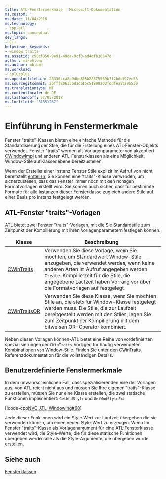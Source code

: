 ```yaml
---
title: ATL-Fenstermerkmale | Microsoft-Dokumentation
ms.custom: ''
ms.date: 11/04/2016
ms.technology:
- cpp-atl
ms.topic: conceptual
dev_langs:
- C++
helpviewer_keywords:
- window traits
ms.assetid: c90cf850-9e91-49da-9cf3-ad4efb30347d
author: mikeblome
ms.author: mblome
ms.workload:
- cplusplus
ms.openlocfilehash: 28336cca8c9dbd808b28575569b7f2bddf97ec58
ms.sourcegitcommit: 26fff80635bd1d51bc51899203fddfea8b29b530
ms.translationtype: MT
ms.contentlocale: de-DE
ms.lasthandoff: 07/05/2018
ms.locfileid: "37851267"
---
```

# <a name="understanding-window-traits"></a>Einführung in Fenstermerkmale
Fenster "traits"-Klassen bieten eine einfache Methode für die Standardisierung der Stile, die für die Erstellung eines ATL-Fenster-Objekts verwendet. Fenster "traits" werden als Vorlagenparameter von akzeptiert [CWindowImpl](../atl/reference/cwindowimpl-class.md) und anderen ATL-Fensterklassen als eine Möglichkeit, Window-Stile auf Klassenebene bereitzustellen.  
  
 Wenn der Ersteller einer Instanz Fenster Stile explizit im Aufruf von nicht bereitstellt [erstellen](../atl/reference/cwindowimpl-class.md#create), Sie können eine "traits"-Klasse verwenden, um sicherzustellen, dass das Fenster immer noch mit den richtigen Formatvorlagen erstellt wird. Sie können auch sicher, dass für bestimmte Formate für alle Instanzen dieser Fensterklasse zugleich andere Stile auf einer Basis pro Instanz festgelegt werden.  
  
## <a name="atl-window-traits-templates"></a>ATL-Fenster "traits"-Vorlagen  
 ATL bietet zwei Fenster "traits"-Vorlagen, mit die Sie Standardstile zum Zeitpunkt der Kompilierung mit ihren Vorlagenparametern festlegen können.  
  
|Klasse|Beschreibung|  
|-----------|-----------------|  
|[CWinTraits](../atl/reference/cwintraits-class.md)|Verwenden Sie diese Vorlage, wenn Sie möchten, um Standardwert Window-Stile anzugeben, die verwendet werden, wenn keine anderen Arten im Aufruf angegeben werden `Create`. Kompilierzeit für die Stile, die angegebene Laufzeit haben Vorrang vor über die Formatvorlagen auf festgelegt.|  
|[CWinTraitsOR](../atl/reference/cwintraitsor-class.md)|Verwenden Sie diese Klasse, wenn Sie möchten Stile an, die stets für Window-Klasse festgelegt werden muss. Die Stile, die zur Laufzeit bereitgestellt werden mit den Stilen, legen Sie zum Zeitpunkt der Kompilierung mit dem bitweisen OR-Operator kombiniert.|  
  
 Neben diesen Vorlagen können-ATL bietet eine Reihe von vordefinierten spezialisierungen der `CWinTraits` Vorlagen für häufig verwendeten Kombinationen von Window-Stile. Finden Sie unter den [CWinTraits](../atl/reference/cwintraits-class.md) Referenzdokumentation für die vollständigen Details.  
  
## <a name="custom-window-traits"></a>Benutzerdefinierte Fenstermerkmale  
 In dem unwahrscheinlichen Fall, dass spezialisierenden eine der Vorlagen aus, von ATL reicht nicht aus und müssen Sie Ihre eigenen "traits"-Klasse zu erstellen, müssen Sie nur eine Klasse erstellen, die zwei statische Funktionen implementiert: `GetWndStyle` und `GetWndStyleEx`:  
  
 [!code-cpp[NVC_ATL_Windowing#68](../atl/codesnippet/cpp/understanding-window-traits_1.h)]  
  
 Jede dieser Funktionen wird ein Style-Wert zur Laufzeit übergeben die sie verwenden können, um einen neuen Style-Wert zu erzeugen. Wenn Ihr Fenster "traits"-Klasse als Vorlagenargument für eine ATL-Fensterklasse verwendet wird, die Style-Werte, die für diese statische Funktionen übergeben werden alle als die Style-Argumente, die übergeben wurde [erstellen](../atl/reference/cwindowimpl-class.md#create).  
  
## <a name="see-also"></a>Siehe auch  
 [Fensterklassen](../atl/atl-window-classes.md)

